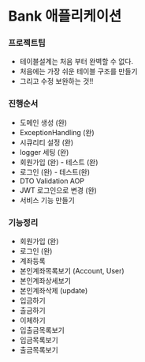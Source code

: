 # Bank 애플리케이션

### 프로젝트팁

- 테이블설계는 처음 부터 완벽할 수 없다.
- 처음에는 가장 쉬운 테이블 구조를 만들기
- 그리고 수정 보완하는 것!!

### 진행순서

- 도메인 생성 (완)
- ExceptionHandling (완)
- 시큐리티 설정 (완)
- logger 세팅 (완)
- 회원가입 (완) - 테스트 (완)
- 로그인 (완) - 테스트(완)
- DTO Validation AOP
- JWT 로그인으로 변경 (완)
- 서비스 기능 만들기

### 기능정리

- 회원가입 (완)
- 로그인 (완)
- 계좌등록
- 본인계좌목록보기 (Account, User)
- 본인계좌상세보기
- 본인계좌삭제 (update)
- 입금하기
- 출금하기
- 이체하기
- 입출금목록보기
- 입금목록보기
- 출금목록보기
